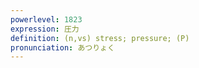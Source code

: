 ```yaml
---
powerlevel: 1823
expression: 圧力
definition: (n,vs) stress; pressure; (P)
pronunciation: あつりょく
---
```

